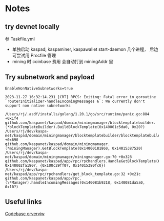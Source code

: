 # Notes

## try devnet locally

参 Taskfile.yml

- 单独启动 kaspad, kaspaminer, kaspawallet start-daemon 几个进程， 后边可尝试用 Procfile 管理
- mining 时 coinbase 费用 会自动打到 miningAddr 里

## Try subnetwork and payload

```
EnableNonNativeSubnetworks=true

2023-11-27 16:32:14.231 [CRT] RPCS: Exiting: Fatal error in goroutine `routerInitializer-handleIncomingMessages 6`: We currently don't support non native subnetworks

/Users/rj/.asdf/installs/golang/1.20.1/go/src/runtime/panic.go:884 +0x1f4
github.com/kaspanet/kaspad/domain/miningmanager/blocktemplatebuilder.(*blockTemplateBuilder).BuildBlockTemplate(0x140001c5da0, 0x20?)
/Users/rj/dev/kaspa-net/kaspad/domain/miningmanager/blocktemplatebuilder/blocktemplatebuilder.go:127 +0x690
github.com/kaspanet/kaspad/domain/miningmanager.(*miningManager).GetBlockTemplate(0x14000181860, 0x14015387520)
/Users/rj/dev/kaspa-net/kaspad/domain/miningmanager/miningmanager.go:70 +0x328
github.com/kaspanet/kaspad/app/rpc/rpchandlers.HandleGetBlockTemplate(0x140080db3b0, 0x140002fa180?, {0x100c29ff0?, 0x14015380fc0})
/Users/rj/dev/kaspa-net/kaspad/app/rpc/rpchandlers/get_block_template.go:32 +0x21c
github.com/kaspanet/kaspad/app/rpc.(\*Manager).handleIncomingMessages(0x140081b9218, 0x140081da5a0, 0x10?)
```

## Useful links

[Codebase orverviw](https://github.com/kaspanet/docs/blob/main/Reference/Codebase%20Overview.md)
